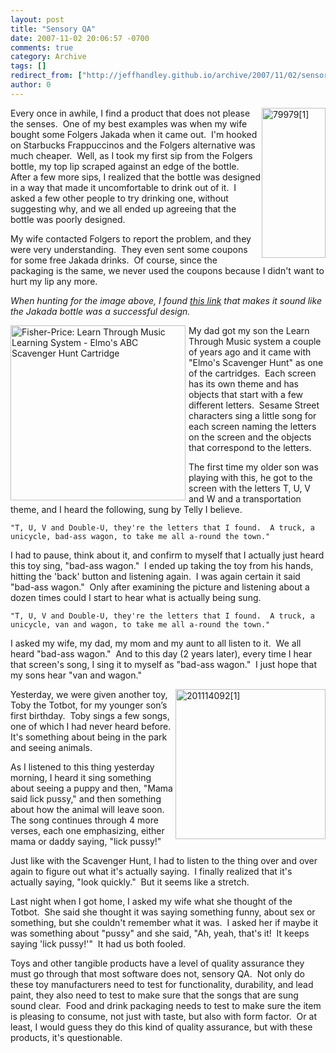 ```yaml
---
layout: post
title: "Sensory QA"
date: 2007-11-02 20:06:57 -0700
comments: true
category: Archive
tags: []
redirect_from: ["http://jeffhandley.github.io/archive/2007/11/02/sensory-qa.aspx"]
author: 0
---
```

<!-- more -->
<p><img style="display: inline; margin-left: 0px; margin-right: 0px" title="79979[1]" alt="79979[1]" align="right" src="http://jeffhandley.com/images/jeffhandley_com/WindowsLiveWriter/SensoryQA_2AD3/79979%5B1%5D_3.jpg" width="102" height="240" /> Every once in awhile, I find a product that does not please the senses.  One of my best examples was when my wife bought some Folgers Jakada when it came out.  I'm hooked on Starbucks Frappuccinos and the Folgers alternative was much cheaper.  Well, as I took my first sip from the Folgers bottle, my top lip scraped against an edge of the bottle.  After a few more sips, I realized that the bottle was designed in a way that made it uncomfortable to drink out of it.  I asked a few other people to try drinking one, without suggesting why, and we all ended up agreeing that the bottle was poorly designed.</p>  <p>My wife contacted Folgers to report the problem, and they were very understanding.  They even sent some coupons for some free Jakada drinks.  Of course, since the packaging is the same, we never used the coupons because I didn't want to hurt my lip any more.</p>  <p><em>When hunting for the image above, I found <a href="http://www.packagingdigest.com/articles/200207/42.php" target="_blank">this link</a> that makes it sound like the Jakada bottle was a successful design.</em></p>  <p><img style="margin: 0px 5px 0px 0px" border="0" alt="Fisher-Price: Learn Through Music Learning System - Elmo's ABC Scavenger Hunt Cartridge" align="left" src="http://ecx.images-amazon.com/images/I/51BFKK5KSFL._AA280_.jpg" width="280" height="280" />My dad got my son the Learn Through Music system a couple of years ago and it came with "Elmo's Scavenger Hunt" as one of the cartridges.  Each screen has its own theme and has objects that start with a few different letters.  Sesame Street characters sing a little song for each screen naming the letters on the screen and the objects that correspond to the letters.</p>  <p>The first time my older son was playing with this, he got to the screen with the letters T, U, V and W and a transportation theme, and I heard the following, sung by Telly I believe.</p>  <p><code><font style="background-color: #ffffff">"T, U, V and Double-U, they're the letters that I found.  A truck, a unicycle, bad-ass wagon, to take me all a-round the town."</font></code></p>  <p>I had to pause, think about it, and confirm to myself that I actually just heard this toy sing, "bad-ass wagon."  I ended up taking the toy from his hands, hitting the 'back' button and listening again.  I was again certain it said "bad-ass wagon."  Only after examining the picture and listening about a dozen times could I start to hear what is actually being sung.</p>  <p><code><font style="background-color: #ffffff">"T, U, V and Double-U, they're the letters that I found.  A truck, a unicycle, van and wagon, to take me all a-round the town."</font></code></p>  <p>I asked my wife, my dad, my mom and my aunt to all listen to it.  We all heard "bad-ass wagon."  And to this day (2 years later), every time I hear that screen's song, I sing it to myself as "bad-ass wagon."  I just hope that my sons hear "van and wagon."</p>  <p><a href="http://jeffhandley.com/images/jeffhandley_com/WindowsLiveWriter/SensoryQA_2AD3/201114092%5B1%5D_2.jpg" rel="lightbox"><img style="display: inline; margin-left: 0px; margin-right: 0px" title="201114092[1]" alt="201114092[1]" align="right" src="http://jeffhandley.com/images/jeffhandley_com/WindowsLiveWriter/SensoryQA_2AD3/201114092%5B1%5D_thumb.jpg" width="240" height="240" /></a> Yesterday, we were given another toy, Toby the Totbot, for my younger son’s first birthday.  Toby sings a few songs, one of which I had never heard before.  It's something about being in the park and seeing animals.</p>  <p>As I listened to this thing yesterday morning, I heard it sing something about seeing a puppy and then, "Mama said lick pussy," and then something about how the animal will leave soon.  The song continues through 4 more verses, each one emphasizing, either mama or daddy saying, "lick pussy!"</p>  <p>Just like with the Scavenger Hunt, I had to listen to the thing over and over again to figure out what it's actually saying.  I finally realized that it's actually saying, "look quickly."  But it seems like a stretch.</p>  <p>Last night when I got home, I asked my wife what she thought of the Totbot.  She said she thought it was saying something funny, about sex or something, but she couldn't remember what it was.  I asked her if maybe it was something about "pussy" and she said, "Ah, yeah, that's it!  It keeps saying 'lick pussy!'"  It had us both fooled.</p>  <p>Toys and other tangible products have a level of quality assurance they must go through that most software does not, sensory QA.  Not only do these toy manufacturers need to test for functionality, durability, and lead paint, they also need to test to make sure that the songs that are sung sound clear.  Food and drink packaging needs to test to make sure the item is pleasing to consume, not just with taste, but also with form factor.  Or at least, I would guess they do this kind of quality assurance, but with these products, it's questionable.</p>

